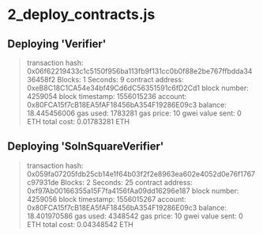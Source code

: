2_deploy_contracts.js
=====================

   Deploying 'Verifier'
   --------------------
   > transaction hash:    0x06f62219433c1c5150f956ba113fb9f131cc0b0f88e2be767ffbdda3436458f2
   > Blocks: 1            Seconds: 9
   > contract address:    0xeB8C18C1CA54e34bf49Cd6dC56351591c6fD2Cd1
   > block number:        4259054
   > block timestamp:     1556015236
   > account:             0x80FCA15f7cB18EA5fAF18456bA354F19286E09c3
   > balance:             18.445456006
   > gas used:            1783281
   > gas price:           10 gwei
   > value sent:          0 ETH
   > total cost:          0.01783281 ETH


   Deploying 'SolnSquareVerifier'
   ------------------------------
   > transaction hash:    0x059fa07205fdb25cb14e1f64b03f2f2e8963ea602e4052d0e76f1767c97931de
   > Blocks: 2            Seconds: 25
   > contract address:    0xf97Ab00166355a15F7fa4156fAa09dd16296e187
   > block number:        4259056
   > block timestamp:     1556015267
   > account:             0x80FCA15f7cB18EA5fAF18456bA354F19286E09c3
   > balance:             18.401970586
   > gas used:            4348542
   > gas price:           10 gwei
   > value sent:          0 ETH
   > total cost:          0.04348542 ETH
